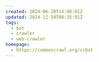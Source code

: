 ```yaml
---
created: 2024-06-20T14:00:01Z
updated: 2024-12-10T08:35:01Z
tags:
  - bot
  - crawler
  - web-crawler
homepage:
  - https://commoncrawl.org/ccbot
---
```

